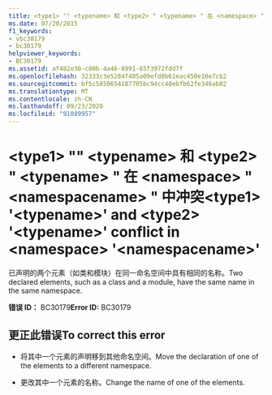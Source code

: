 ```yaml
---
title: <type1> "" <typename> 和 <type2> " <typename> " 在 <namespace> " <namespacename> " 中冲突
ms.date: 07/20/2015
f1_keywords:
- vbc30179
- bc30179
helpviewer_keywords:
- BC30179
ms.assetid: af482e30-c80b-4a46-8991-65f3972fdd7f
ms.openlocfilehash: 32333c3e5284f405a09efd8b61eac450e10e7cb2
ms.sourcegitcommit: bf5c5850654187705bc94cc40ebfb62fe346ab02
ms.translationtype: MT
ms.contentlocale: zh-CN
ms.lasthandoff: 09/23/2020
ms.locfileid: "91089957"
---
```

# <a name="type1-typename-and-type2-typename-conflict-in-namespace-namespacename"></a><span data-ttu-id="02315-102">\<type1> "" \<typename> 和 \<type2> " \<typename> " 在 \<namespace> " \<namespacename> " 中冲突</span><span class="sxs-lookup"><span data-stu-id="02315-102">\<type1> '\<typename>' and \<type2> '\<typename>' conflict in \<namespace> '\<namespacename>'</span></span>

<span data-ttu-id="02315-103">已声明的两个元素（如类和模块）在同一命名空间中具有相同的名称。</span><span class="sxs-lookup"><span data-stu-id="02315-103">Two declared elements, such as a class and a module, have the same name in the same namespace.</span></span>  
  
 <span data-ttu-id="02315-104">**错误 ID：** BC30179</span><span class="sxs-lookup"><span data-stu-id="02315-104">**Error ID:** BC30179</span></span>  
  
## <a name="to-correct-this-error"></a><span data-ttu-id="02315-105">更正此错误</span><span class="sxs-lookup"><span data-stu-id="02315-105">To correct this error</span></span>  
  
- <span data-ttu-id="02315-106">将其中一个元素的声明移到其他命名空间。</span><span class="sxs-lookup"><span data-stu-id="02315-106">Move the declaration of one of the elements to a different namespace.</span></span>  
  
- <span data-ttu-id="02315-107">更改其中一个元素的名称。</span><span class="sxs-lookup"><span data-stu-id="02315-107">Change the name of one of the elements.</span></span>
